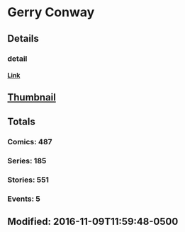 # Gerry  Conway 
## Details
### detail
#### [Link](http://marvel.com/comics/creators/954/gerry_conway?utm_campaign=apiRef&utm_source=225578a89fc76f3d20fbffda5d17a88d)
## [Thumbnail](http://i.annihil.us/u/prod/marvel/i/mg/f/30/4bc47cbc8ad18.jpg)
## Totals
### Comics: 487
### Series: 185
### Stories: 551
### Events: 5
## Modified: 2016-11-09T11:59:48-0500